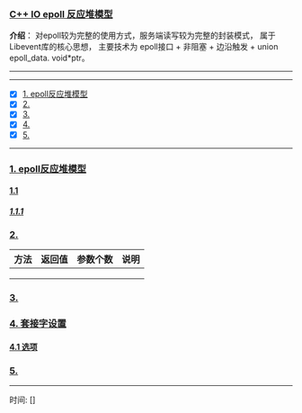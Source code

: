 ### [C++ IO epoll 反应堆模型](#)
 **介绍**： 对epoll较为完整的使用方式，服务端读写较为完整的封装模式， 属于Libevent库的核心思想， 主要技术为 epoll接口 + 非阻塞 + 边沿触发 + union epoll_data. void*ptr。

-----
-----
- [x] [1. epoll反应堆模型](#1-epoll反应堆模型)
- [x] [2. ](#2-)
- [x] [3. ](#3-)
- [x] [4. ](#4-)
- [x] [5. ](#5-)
-----

### [1. epoll反应堆模型](#)

#### [1.1](#)

##### [1.1.1 ](#)

### [2.](#) 

|方法|返回值|参数个数|说明|
|:---|:---|:---|:----|
|||||
|||||
|||||

### [3.](#) 

### [4. 套接字设置](#)

#### [4.1 选项](#)

### [5.](#) 

-----
时间: [] 